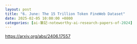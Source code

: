 ```yaml
---
layout: post
title: "6. June: The 15 Trillion Token FineWeb Dataset"
date: 2025-02-05 10:00:00 +0800
categories: [ai-筆記-noteworthy-ai-research-papers-of-2024]
---
```


https://arxiv.org/abs/2406.17557

